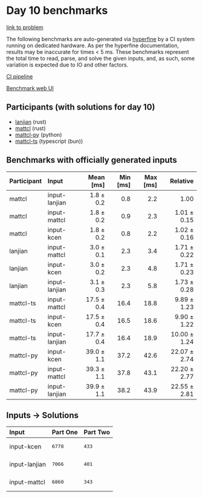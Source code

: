 # Day 10 benchmarks

[link to problem](https://adventofcode.com/2023/day/10)

The following benchmarks are auto-generated via
[hyperfine](https://github.com/sharkdp/hyperfine) by a CI system running on
dedicated hardware. As per the hyperfine documentation, results may be
inaccurate for times < 5 ms. These benchmarks represent the total time to read,
parse, and solve the given inputs, and, as such, some variation is expected due
to IO and other factors.

[CI pipeline](http://ci.papercode.net:8080/teams/main/pipelines/aoc2023)

[Benchmark web UI](https://aoc.ancalagon.black)


## Participants (with solutions for day 10)

- [lanjian](https://github.com/lanjian/aoc-2023) (rust)
- [mattcl](https://github.com/mattcl/aoc2023) (rust)
- [mattcl-py](https://github.com/mattcl/aoc2023-py) (python)
- [mattcl-ts](https://github.com/mattcl/aoc2023-js) (typescript (bun))


## Benchmarks with officially generated inputs

| Participant | Input | Mean [ms] | Min [ms] | Max [ms] | Relative |
|:---|:---|---:|---:|---:|---:|
| mattcl | input-lanjian | 1.8 ± 0.2 | 0.8 | 2.2 | 1.00 |
| mattcl | input-mattcl | 1.8 ± 0.2 | 0.9 | 2.3 | 1.01 ± 0.15 |
| mattcl | input-kcen | 1.8 ± 0.2 | 0.8 | 2.2 | 1.02 ± 0.16 |
| lanjian | input-mattcl | 3.0 ± 0.1 | 2.3 | 3.4 | 1.71 ± 0.22 |
| lanjian | input-kcen | 3.0 ± 0.2 | 2.3 | 4.8 | 1.71 ± 0.23 |
| lanjian | input-lanjian | 3.1 ± 0.3 | 2.3 | 5.8 | 1.73 ± 0.28 |
| mattcl-ts | input-mattcl | 17.5 ± 0.4 | 16.4 | 18.8 | 9.89 ± 1.23 |
| mattcl-ts | input-kcen | 17.5 ± 0.4 | 16.5 | 18.6 | 9.90 ± 1.22 |
| mattcl-ts | input-lanjian | 17.7 ± 0.4 | 16.4 | 18.9 | 10.00 ± 1.24 |
| mattcl-py | input-kcen | 39.0 ± 1.1 | 37.2 | 42.6 | 22.07 ± 2.74 |
| mattcl-py | input-mattcl | 39.3 ± 1.1 | 37.8 | 43.1 | 22.20 ± 2.77 |
| mattcl-py | input-lanjian | 39.9 ± 1.1 | 38.2 | 43.9 | 22.55 ± 2.81 |


## Inputs -> Solutions

| Input | Part One | Part Two |
|:---|:---|:---|
|input-kcen|<pre>6778</pre>|<pre>433</pre>|
|input-lanjian|<pre>7066</pre>|<pre>401</pre>|
|input-mattcl|<pre>6860</pre>|<pre>343</pre>|